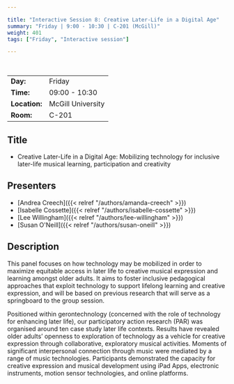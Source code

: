 ```yaml
---

title: "Interactive Session 8: Creative Later-Life in a Digital Age"
summary: "Friday | 9:00 - 10:30 | C-201 (McGill)"
weight: 401
tags: ["Friday", "Interactive session"]

---
```


<br>

| | |
| - | - |
| **Day:** | Friday |
| **Time:** | 09:00 - 10:30 |
| **Location:** | McGill University |
| **Room:** | C-201 |

## Title

- Creative Later-Life in a Digital Age: Mobilizing technology for inclusive later-life musical learning, participation and creativity

## Presenters

- [Andrea Creech]({{< relref "/authors/amanda-creech" >}})
- [Isabelle Cossette]({{< relref "/authors/isabelle-cossette" >}})
- [Lee Willingham]({{< relref "/authors/lee-willingham" >}})
- [Susan O'Neill]({{< relref "/authors/susan-oneill" >}})

## Description

This panel focuses on how technology may be mobilized in order to maximize equitable access in later life to creative musical expression and learning amongst older adults. It aims to foster inclusive pedagogical approaches that exploit technology to support lifelong learning and creative expression, and will be based on previous research that will serve as a springboard to the group session.

Positioned within gerontechnology (concerned with the role of technology for enhancing later life), our participatory action research (PAR) was organised around ten case study later life contexts. Results have revealed older adults’ openness to exploration of technology as a vehicle for creative expression through collaborative, exploratory musical activities. Moments of significant interpersonal connection through music were mediated by a range of music technologies. Participants demonstrated the capacity for creative expression and musical development using iPad Apps, electronic instruments, motion sensor technologies, and online platforms.
